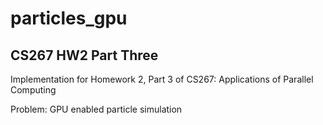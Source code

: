 # particles_gpu

## CS267 HW2 Part Three

Implementation for Homework 2, Part 3 of CS267: Applications of Parallel Computing

Problem: GPU enabled particle simulation
